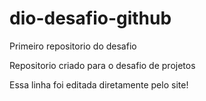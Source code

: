 # dio-desafio-github
Primeiro repositorio do desafio

Repositorio criado para o desafio de projetos

Essa linha foi editada diretamente pelo site!
